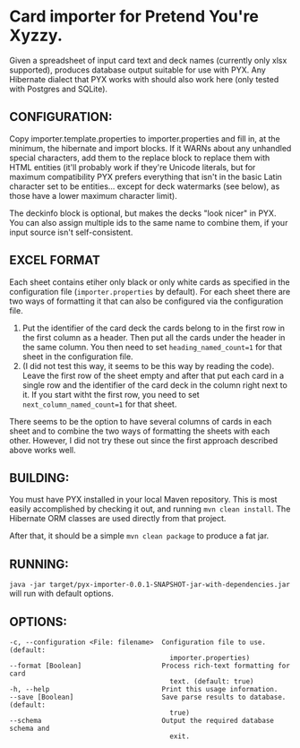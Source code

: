 # Card importer for Pretend You're Xyzzy.

Given a spreadsheet of input card text and deck names (currently only xlsx supported), produces database output suitable for use with PYX. Any Hibernate dialect that PYX works with should also work here (only tested with Postgres and SQLite).


## CONFIGURATION:

Copy importer.template.properties to importer.properties and fill in, at the minimum, the hibernate and import blocks. If it WARNs about any unhandled special characters, add them to the replace block to replace them with HTML entities (it'll probably work if they're Unicode literals, but for maximum compatibility PYX prefers everything that isn't in the basic Latin character set to be entities... except for deck watermarks (see below), as those have a lower maximum character limit).

The deckinfo block is optional, but makes the decks "look nicer" in PYX. You can also assign multiple ids to the same name to combine them, if your input source isn't self-consistent.


## EXCEL FORMAT

Each sheet contains etiher only black or only white cards as specified in the configuration file (```importer.properties``` by default).
For each sheet there are two ways of formatting it that can also be configured via the configuration file.
1. Put the identifier of the card deck the cards belong to in the first row in the first column as a header. Then put all the cards under the header in the same column. You then need to set ```heading_named_count=1``` for that sheet in the configuration file.
2. (I did not test this way, it seems to be this way by reading the code). Leave the first row of the sheet empty and after that put each card in a single row and the identifier of the card deck in the column right next to it. If you start witht the first row, you need to set ```next_column_named_count=1``` for that sheet.

There seems to be the option to have several columns of cards in each sheet and to combine the two ways of formatting the sheets with each other. However, I did not try these out since the first approach described above works well.


## BUILDING:

You must have PYX installed in your local Maven repository. This is most easily accomplished by checking it out, and running ```mvn clean install```. The Hibernate ORM classes are used directly from that project.

After that, it should be a simple ```mvn clean package``` to produce a fat jar.


## RUNNING:

```java -jar target/pyx-importer-0.0.1-SNAPSHOT-jar-with-dependencies.jar``` will run with default options.


## OPTIONS:

```
-c, --configuration <File: filename>  Configuration file to use. (default:
                                        importer.properties)
--format [Boolean]                    Process rich-text formatting for card
                                        text. (default: true)
-h, --help                            Print this usage information.
--save [Boolean]                      Save parse results to database. (default:
                                        true)
--schema                              Output the required database schema and
                                        exit.
```
